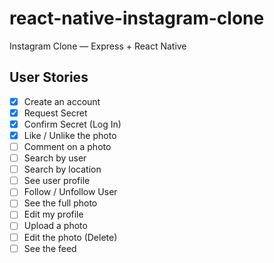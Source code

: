# react-native-instagram-clone

Instagram Clone — Express + React Native

## User Stories

- [x] Create an account
- [x] Request Secret
- [x] Confirm Secret (Log In)
- [x] Like / Unlike the photo
- [ ] Comment on a photo
- [ ] Search by user
- [ ] Search by location
- [ ] See user profile
- [ ] Follow / Unfollow User
- [ ] See the full photo
- [ ] Edit my profile
- [ ] Upload a photo
- [ ] Edit the photo (Delete)
- [ ] See the feed

